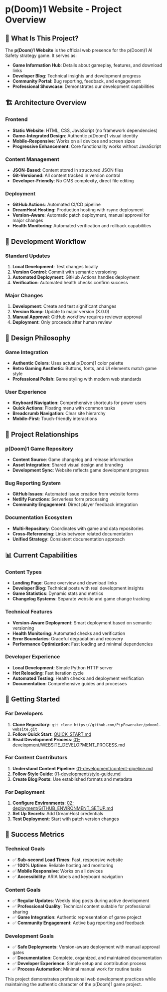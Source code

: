 # p(Doom)1 Website - Project Overview

## 🎯 What Is This Project?

The **p(Doom)1 Website** is the official web presence for the p(Doom)1 AI Safety strategy game. It serves as:

- **Game Information Hub**: Details about gameplay, features, and download links
- **Developer Blog**: Technical insights and development progress  
- **Community Portal**: Bug reporting, feedback, and engagement
- **Professional Showcase**: Demonstrates our development capabilities

## 🏗️ Architecture Overview

### **Frontend**
- **Static Website**: HTML, CSS, JavaScript (no framework dependencies)
- **Game-Integrated Design**: Authentic p(Doom)1 visual identity
- **Mobile-Responsive**: Works on all devices and screen sizes
- **Progressive Enhancement**: Core functionality works without JavaScript

### **Content Management**
- **JSON-Based**: Content stored in structured JSON files
- **Git-Versioned**: All content tracked in version control
- **Developer-Friendly**: No CMS complexity, direct file editing

### **Deployment**
- **GitHub Actions**: Automated CI/CD pipeline
- **DreamHost Hosting**: Production hosting with rsync deployment
- **Version-Aware**: Automatic patch deployment, manual approval for major changes
- **Health Monitoring**: Automated verification and rollback capabilities

## 🔄 Development Workflow

### **Standard Updates**
1. **Local Development**: Test changes locally
2. **Version Control**: Commit with semantic versioning
3. **Automated Deployment**: GitHub Actions handles deployment
4. **Verification**: Automated health checks confirm success

### **Major Changes**
1. **Development**: Create and test significant changes
2. **Version Bump**: Update to major version (X.0.0)
3. **Manual Approval**: GitHub workflow requires reviewer approval
4. **Deployment**: Only proceeds after human review

## 🎨 Design Philosophy

### **Game Integration**
- **Authentic Colors**: Uses actual p(Doom)1 color palette
- **Retro Gaming Aesthetic**: Buttons, fonts, and UI elements match game style
- **Professional Polish**: Game styling with modern web standards

### **User Experience**
- **Keyboard Navigation**: Comprehensive shortcuts for power users
- **Quick Actions**: Floating menu with common tasks
- **Breadcrumb Navigation**: Clear site hierarchy
- **Mobile-First**: Touch-friendly interactions

## 🔗 Project Relationships

### **p(Doom)1 Game Repository**
- **Content Source**: Game changelog and release information
- **Asset Integration**: Shared visual design and branding
- **Development Sync**: Website reflects game development progress

### **Bug Reporting System**
- **GitHub Issues**: Automated issue creation from website forms
- **Netlify Functions**: Serverless form processing
- **Community Engagement**: Direct player feedback integration

### **Documentation Ecosystem**
- **Multi-Repository**: Coordinates with game and data repositories
- **Cross-Referencing**: Links between related documentation
- **Unified Strategy**: Consistent documentation approach

## 📊 Current Capabilities

### **Content Types**
- **Landing Page**: Game overview and download links
- **Developer Blog**: Technical posts with real development insights
- **Game Statistics**: Dynamic stats and metrics
- **Changelog Systems**: Separate website and game change tracking

### **Technical Features**
- **Version-Aware Deployment**: Smart deployment based on semantic versioning
- **Health Monitoring**: Automated checks and verification
- **Error Boundaries**: Graceful degradation and recovery
- **Performance Optimization**: Fast loading and minimal dependencies

### **Developer Experience**
- **Local Development**: Simple Python HTTP server
- **Hot Reloading**: Fast iteration cycle
- **Automated Testing**: Health checks and deployment verification
- **Documentation**: Comprehensive guides and processes

## 🚀 Getting Started

### **For Developers**
1. **Clone Repository**: `git clone https://github.com/PipFoweraker/pdoom1-website.git`
2. **Follow Quick Start**: [QUICK_START.md](./QUICK_START.md)
3. **Read Development Process**: [01-development/WEBSITE_DEVELOPMENT_PROCESS.md](../01-development/WEBSITE_DEVELOPMENT_PROCESS.md)

### **For Content Contributors**
1. **Understand Content Pipeline**: [01-development/content-pipeline.md](../01-development/content-pipeline.md)
2. **Follow Style Guide**: [01-development/style-guide.md](../01-development/style-guide.md)
3. **Create Blog Posts**: Use established formats and metadata

### **For Deployment**
1. **Configure Environments**: [02-deployment/GITHUB_ENVIRONMENT_SETUP.md](../02-deployment/GITHUB_ENVIRONMENT_SETUP.md)
2. **Set Up Secrets**: Add DreamHost credentials
3. **Test Deployment**: Start with patch version changes

## 🎯 Success Metrics

### **Technical Goals**
- ✅ **Sub-second Load Times**: Fast, responsive website
- ✅ **100% Uptime**: Reliable hosting and monitoring
- ✅ **Mobile Responsive**: Works on all devices
- ✅ **Accessibility**: ARIA labels and keyboard navigation

### **Content Goals**
- ✅ **Regular Updates**: Weekly blog posts during active development
- ✅ **Professional Quality**: Technical content suitable for professional sharing
- ✅ **Game Integration**: Authentic representation of game project
- ✅ **Community Engagement**: Active bug reporting and feedback

### **Development Goals**
- ✅ **Safe Deployments**: Version-aware deployment with manual approval gates
- ✅ **Documentation**: Complete, organized, and maintained documentation
- ✅ **Developer Experience**: Simple setup and contribution process
- ✅ **Process Automation**: Minimal manual work for routine tasks

This project demonstrates professional web development practices while maintaining the authentic character of the p(Doom)1 game project.